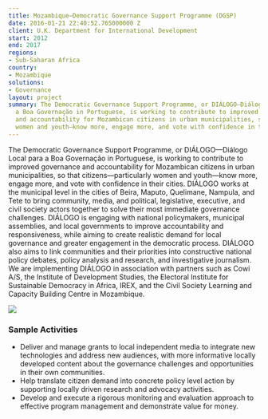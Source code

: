 ```yaml
---
title: Mozambique—Democratic Governance Support Programme (DGSP)
date: 2016-01-21 22:40:52.765000000 Z
client: U.K. Department for International Development
start: 2012
end: 2017
regions:
- Sub-Saharan Africa
country:
- Mozambique
solutions:
- Governance
layout: project
summary: The Democratic Governance Support Programme, or DIÁLOGO—Diálogo Local para
  a Boa Governação in Portuguese, is working to contribute to improved governance
  and accountability for Mozambican citizens in urban municipalities, so that citizens—particularly
  women and youth—know more, engage more, and vote with confidence in their cities.
---
```


The Democratic Governance Support Programme, or DIÁLOGO—Diálogo Local para a Boa Governação in Portuguese, is working to contribute to improved governance and accountability for Mozambican citizens in urban municipalities, so that citizens—particularly women and youth—know more, engage more, and vote with confidence in their cities. DIÁLOGO works at the municipal level in the cities of Beira, Maputo, Quelimane, Nampula, and Tete to bring community, media, and political, legislative, executive, and civil society actors together to solve their most immediate governance challenges. DIÁLOGO is engaging with national policymakers, municipal assemblies, and local governments to improve accountability and responsiveness, while aiming to create realistic demand for local governance and greater engagement in the democratic process. DIÁLOGO also aims to link communities and their priorities into constructive national policy debates, policy analysis and research, and investigative journalism. We are implementing DIÁLOGO in association with partners such as Cowi A/S, the Institute of Development Studies, the Electoral Institute for Sustainable Democracy in Africa, IREX, and the Civil Society Learning and Capacity Building Centre in Mozambique.

![][1]

###  Sample Activities

* Deliver and manage grants to local independent media to integrate new technologies and address new audiences, with more informative locally developed content about the governance challenges and opportunities in their own communities.
* Help translate citizen demand into concrete policy level action by supporting locally driven research and advocacy activities.
* Develop and execute a rigorous monitoring and evaluation approach to effective program management and demonstrate value for money.

[1]: /assets/images/projects/Dialogo.jpg
